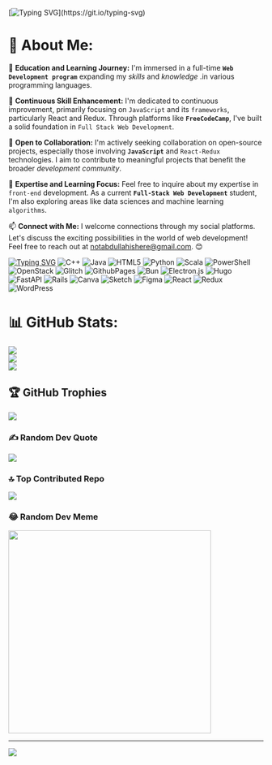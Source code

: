 [![Typing SVG](https://readme-typing-svg.demolab.com?font=Fira+Code&weight=500&pause=3832&color=00FF00&width=435&lines=Hello!+I+am+Abdullah+Najeeb!)](https://git.io/typing-svg)

# 💫 About Me:
🔭 **Education and Learning Journey:**
I'm immersed in a full-time **`Web Development program`** expanding my *skills* and *knowledge* .in various programming languages.

🌱 **Continuous Skill Enhancement:**
I'm dedicated to continuous improvement, primarily focusing on `JavaScript` and its `frameworks`, particularly React and Redux. Through platforms like **`FreeCodeCamp`**, I've built a solid foundation in `Full Stack Web Development`.

👯 **Open to Collaboration:**
I'm actively seeking collaboration on open-source projects, especially those involving **`JavaScript`** and `React-Redux` technologies. I aim to contribute to meaningful projects that benefit the broader *development community*.

💬 **Expertise and Learning Focus:**
Feel free to inquire about my expertise in `front-end` development. As a current **`Full-Stack Web Development`** student, I'm also exploring areas like data sciences and machine learning `algorithms`.

📫 **Connect with Me:**
I welcome connections through my social platforms. Let's discuss the exciting possibilities in the world of web development! Feel free to reach out at notabdullahishere@gmail.com. 😊

 [![Typing SVG](https://readme-typing-svg.demolab.com?font=Fira&weight=500&pause=1032&color=00FF00&width=435&lines=Currently+Learning)](https://git.io/typing-svg)
![C++](https://img.shields.io/badge/c++-%2300599C.svg?style=for-the-badge&logo=c%2B%2B&logoColor=white) ![Java](https://img.shields.io/badge/java-%23ED8B00.svg?style=for-the-badge&logo=openjdk&logoColor=white) ![HTML5](https://img.shields.io/badge/html5-%23E34F26.svg?style=for-the-badge&logo=html5&logoColor=white) ![Python](https://img.shields.io/badge/python-3670A0?style=for-the-badge&logo=python&logoColor=ffdd54) ![Scala](https://img.shields.io/badge/scala-%23DC322F.svg?style=for-the-badge&logo=scala&logoColor=white) ![PowerShell](https://img.shields.io/badge/PowerShell-%235391FE.svg?style=for-the-badge&logo=powershell&logoColor=white) ![OpenStack](https://img.shields.io/badge/Openstack-%23f01742.svg?style=for-the-badge&logo=openstack&logoColor=white) ![Glitch](https://img.shields.io/badge/glitch-%233333FF.svg?style=for-the-badge&logo=glitch&logoColor=white) ![GithubPages](https://img.shields.io/badge/github%20pages-121013?style=for-the-badge&logo=github&logoColor=white) ![Bun](https://img.shields.io/badge/Bun-%23000000.svg?style=for-the-badge&logo=bun&logoColor=white) ![Electron.js](https://img.shields.io/badge/Electron-191970?style=for-the-badge&logo=Electron&logoColor=white) ![Hugo](https://img.shields.io/badge/Hugo-black.svg?style=for-the-badge&logo=Hugo) ![FastAPI](https://img.shields.io/badge/FastAPI-005571?style=for-the-badge&logo=fastapi) ![Rails](https://img.shields.io/badge/rails-%23CC0000.svg?style=for-the-badge&logo=ruby-on-rails&logoColor=white) ![Canva](https://img.shields.io/badge/Canva-%2300C4CC.svg?style=for-the-badge&logo=Canva&logoColor=white) ![Sketch](https://img.shields.io/badge/Sketch-FFB387?style=for-the-badge&logo=sketch&logoColor=black)   ![Figma](https://img.shields.io/badge/figma-%23F24E1E.svg?style=for-the-badge&logo=figma&logoColor=white) ![React](https://img.shields.io/badge/react-%2320232a.svg?style=for-the-badge&logo=react&logoColor=%2361DAFB) ![Redux](https://img.shields.io/badge/redux-%23593d88.svg?style=for-the-badge&logo=redux&logoColor=white) ![WordPress](https://img.shields.io/badge/WordPress-%23117AC9.svg?style=for-the-badge&logo=WordPress&logoColor=white) 


# 📊 GitHub Stats:

![](https://github-readme-stats.vercel.app/api?username=AbdullahNajeebb&theme=dark&hide_border=false&include_all_commits=false&count_private=false)<br/>
![](https://github-readme-streak-stats.herokuapp.com/?user=AbdullahNajeebb&theme=dark&hide_border=false)<br/>
![](https://github-readme-stats.vercel.app/api/top-langs/?username=AbdullahNajeebb&theme=dark&hide_border=false&include_all_commits=false&count_private=false&layout=compact)


## 🏆 GitHub Trophies
![](https://github-profile-trophy.vercel.app/?username=AbdullahNajeeb&theme=radical&no-frame=false&no-bg=true&margin-w=4)

### ✍️ Random Dev Quote
![](https://quotes-github-readme.vercel.app/api?type=horizontal&theme=merko)

### 🔝 Top Contributed Repo
![](https://github-contributor-stats.vercel.app/api?username=AbdullahNajeeb&limit=5&theme=dark_dimmed&combine_all_yearly_contributions=true)

### 😂 Random Dev Meme
<img src='https://randommeme-five.vercel.app/' style="height: 400px;"/>

---
[![](https://visitcount.itsvg.in/api?id=AbdullahNajeeb&icon=0&color=0)](https://visitcount.itsvg.in)

<!-- Proudly created with GPRM ( https://gprm.itsvg.in ) -->

<!---
AbdullahNajeebb/AbdullahNajeebb is a ✨ `special` ✨ repository because its `README.md` (this file) appears on your GitHub profile.
You can click the Preview link to take a look at your changes.
--->
